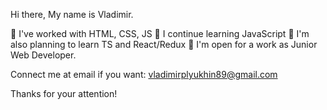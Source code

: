 Hi there,
My name is Vladimir.

📓 I've worked with HTML, CSS, JS
🌱 I continue learning JavaScript
🤔 I'm also planning to learn TS and React/Redux
🏢 I'm open for a work as Junior Web Developer.

Connect me at email if you want: vladimirplyukhin89@gmail.com

Thanks for your attention! 
